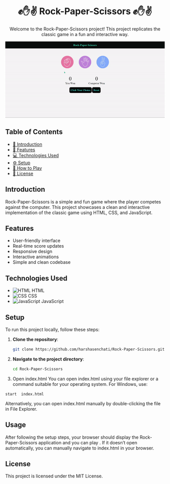 <div align="center">
  <h1>✊✋✌️ Rock-Paper-Scissors ✊✋✌️</h1>
  <p>Welcome to the Rock-Paper-Scissors project! This project replicates the classic game in a fun and interactive way.</p>
</div>
<div align="center">
  <img src="https://github.com/harshasenchati/Rock-Paper-Scissors/blob/main/rock-paper-record.gif">
</div>

## Table of Contents

- [📖 Introduction](#introduction)
- [🎨 Features](#features)
- [💻 Technologies Used](#technologies-used)
- [⚙️ Setup](#setup)
- [🚀 How to Play](#how-to-play)
- [📜 License](#license)


## Introduction

Rock-Paper-Scissors is a simple and fun game where the player competes against the computer. This project showcases a clean and interactive implementation of the classic game using HTML, CSS, and JavaScript.

## Features

- User-friendly interface
- Real-time score updates
- Responsive design
- Interactive animations
- Simple and clean codebase

## Technologies Used

- <img src="https://img.icons8.com/color/48/000000/html-5.png" alt="HTML" width="30" height="30"> HTML
- <img src="https://img.icons8.com/color/48/000000/css3.png" alt="CSS" width="30" height="30"> CSS
- <img src="https://img.icons8.com/color/48/000000/javascript.png" alt="JavaScript" width="30" height="30"> JavaScript

## Setup

To run this project locally, follow these steps:

1. **Clone the repository**:
   ```bash
   git clone https://github.com/harshasenchati/Rock-Paper-Scissors.git
   ```
2. **Navigate to the project directory**:
   ```bash
   cd Rock-Paper-Scissors 
   ```
3. Open index.html
You can open index.html using your file explorer or a command suitable for your operating system. For Windows, use:
```
start  index.html
```
Alternatively, you can open index.html manually by double-clicking the file in File Explorer.
## Usage
After following the setup steps, your browser should display the Rock-Paper-Scissors  application and you can play . If it doesn’t open automatically, you can manually navigate to index.html in your browser.
## License
This project is licensed under the MIT License.
